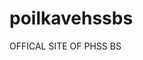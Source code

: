 # poilkavehssbs
OFFICAL SITE OF PHSS BS
<!DOCTYPE html><html lang="en" dir="ltr"><head><meta charset="utf-8"><script nonce="E5maFfz4aIAr8JbvuuSnAw">var DOCS_timing={}; DOCS_timing['sl']=new Date().getTime();</script><script nonce="E5maFfz4aIAr8JbvuuSnAw">function _DumpException(e) {throw e;}</script><meta name="viewport" content="width=device-width, initial-scale=1, maximum-scale=1"><meta http-equiv="X-UA-Compatible" content="IE=edge"><meta name="referrer" content="strict-origin-when-cross-origin"><link rel="stylesheet" href="https://www.gstatic.com/_/atari/_/ss/k=atari.ed.oarY0_dpGMw.L.W.O/d=1/rs=AGEqA5mFfBl6WQcwFNmh6UD4s8G_fy16gA" data-id="_cl" nonce="UQ7GamhCskcULJRJGzlaMg"><script nonce="E5maFfz4aIAr8JbvuuSnAw"></script><link rel="icon" href="https://ssl.gstatic.com/atari/images/public/favicon.ico"><link href="//fonts.googleapis.com/css?family=Material+Icons+Extended|Google+Material+Icons|Google+Sans:400,500,700|Roboto:100,300,400,500|Roboto+Condensed|Open+Sans:300,400,600,700,800|Lato:400,300,300italic,400italic,700,700italic|Source+Code+Pro:400,700" rel="stylesheet" nonce="UQ7GamhCskcULJRJGzlaMg"><script nonce="E5maFfz4aIAr8JbvuuSnAw">_docs_webfonts_fontFaces = null; _docs_webfonts_iframe_fontFaces = null;(function() {_docs_webfonts_createFontFaces = function(doc) {if (doc && doc.fonts) {var win = window; var fontFaceObject = {}; var docs_fontFaces_data = {"Source Code Pro-400-normal":{"fontFamily":"docs-Source Code Pro","sourceString":"url(filesystem:https://sites.google.com/persistent/docs/fonts/HI_diYsKILxRpg3hIP6sJ7fM7PqPMcMnZFqUwX28DMyQhMs.woff2), url(//fonts.gstatic.com/s/sourcecodepro/v21/HI_diYsKILxRpg3hIP6sJ7fM7PqPMcMnZFqUwX28DMyQhMs.woff2)","weight":"400","style":"normal","subset":"*"},"Source Code Pro-700-normal":{"fontFamily":"docs-Source Code Pro","sourceString":"url(filesystem:https://sites.google.com/persistent/docs/fonts/HI_diYsKILxRpg3hIP6sJ7fM7PqPMcMnZFqUwX28DCuXhMs.woff2), url(//fonts.gstatic.com/s/sourcecodepro/v21/HI_diYsKILxRpg3hIP6sJ7fM7PqPMcMnZFqUwX28DCuXhMs.woff2)","weight":"700","style":"normal","subset":"*"},"Source Code Pro-400-italic":{"fontFamily":"docs-Source Code Pro","sourceString":"url(filesystem:https://sites.google.com/persistent/docs/fonts/HI_jiYsKILxRpg3hIP6sJ7fM7PqlOPHYvDP_W9O7GQTTbI1rTA.woff2), url(//fonts.gstatic.com/s/sourcecodepro/v21/HI_jiYsKILxRpg3hIP6sJ7fM7PqlOPHYvDP_W9O7GQTTbI1rTA.woff2)","weight":"400","style":"italic","subset":"*"},"Source Code Pro-700-italic":{"fontFamily":"docs-Source Code Pro","sourceString":"url(filesystem:https://sites.google.com/persistent/docs/fonts/HI_jiYsKILxRpg3hIP6sJ7fM7PqlOPHYvDP_W9O7GQTTi4prTA.woff2), url(//fonts.gstatic.com/s/sourcecodepro/v21/HI_jiYsKILxRpg3hIP6sJ7fM7PqlOPHYvDP_W9O7GQTTi4prTA.woff2)","weight":"700","style":"italic","subset":"*"},"Montserrat-400-normal":{"fontFamily":"docs-Montserrat","sourceString":"url(filesystem:https://sites.google.com/persistent/docs/fonts/JTUHjIg1_i6t8kCHKm4532VJOt5-QNFgpCtr6Ew7.woff2), url(//fonts.gstatic.com/s/montserrat/v24/JTUHjIg1_i6t8kCHKm4532VJOt5-QNFgpCtr6Ew7.woff2)","weight":"400","style":"normal","subset":"*"},"Montserrat-700-normal":{"fontFamily":"docs-Montserrat","sourceString":"url(filesystem:https://sites.google.com/persistent/docs/fonts/JTUHjIg1_i6t8kCHKm4532VJOt5-QNFgpCuM70w7.woff2), url(//fonts.gstatic.com/s/montserrat/v24/JTUHjIg1_i6t8kCHKm4532VJOt5-QNFgpCuM70w7.woff2)","weight":"700","style":"normal","subset":"*"},"Montserrat-400-italic":{"fontFamily":"docs-Montserrat","sourceString":"url(filesystem:https://sites.google.com/persistent/docs/fonts/JTUFjIg1_i6t8kCHKm459Wx7xQYXK0vOoz6jq6R9aXo.woff2), url(//fonts.gstatic.com/s/montserrat/v24/JTUFjIg1_i6t8kCHKm459Wx7xQYXK0vOoz6jq6R9aXo.woff2)","weight":"400","style":"italic","subset":"*"},"Montserrat-700-italic":{"fontFamily":"docs-Montserrat","sourceString":"url(filesystem:https://sites.google.com/persistent/docs/fonts/JTUFjIg1_i6t8kCHKm459Wx7xQYXK0vOoz6jq0N6aXo.woff2), url(//fonts.gstatic.com/s/montserrat/v24/JTUFjIg1_i6t8kCHKm459Wx7xQYXK0vOoz6jq0N6aXo.woff2)","weight":"700","style":"italic","subset":"*"},"Pangolin-400-normal":{"fontFamily":"docs-Pangolin","sourceString":"local(\u0027Pangolin Regular\u0027), local(\u0027Pangolin-Regular\u0027), url(filesystem:https://sites.google.com/persistent/docs/fonts/cY9GfjGcW0FPpi-tWPfP.woff2), url(//fonts.gstatic.com/s/pangolin/v11/cY9GfjGcW0FPpi-tWPfP.woff2)","weight":"400","style":"normal","subset":"*"},"Roboto-400-normal":{"fontFamily":"docs-Roboto","sourceString":"local(\u0027Roboto\u0027), local(\u0027Roboto-Regular\u0027), url(filesystem:https://sites.google.com/persistent/docs/fonts/KFOmCnqEu92Fr1Me4A.woff2), url(//fonts.gstatic.com/s/roboto/v30/KFOmCnqEu92Fr1Me4A.woff2)","weight":"400","style":"normal","subset":"*"},"Roboto-400-italic":{"fontFamily":"docs-Roboto","sourceString":"local(\u0027Roboto Italic\u0027), local(\u0027Roboto-Italic\u0027), url(filesystem:https://sites.google.com/persistent/docs/fonts/KFOkCnqEu92Fr1Mu52xK.woff2), url(//fonts.gstatic.com/s/roboto/v30/KFOkCnqEu92Fr1Mu52xK.woff2)","weight":"400","style":"italic","subset":"*"},"Roboto-700-normal":{"fontFamily":"docs-Roboto","sourceString":"local(\u0027Roboto Bold\u0027), local(\u0027Roboto-Bold\u0027), url(filesystem:https://sites.google.com/persistent/docs/fonts/KFOlCnqEu92Fr1MmWUlvBg.woff2), url(//fonts.gstatic.com/s/roboto/v30/KFOlCnqEu92Fr1MmWUlvBg.woff2)","weight":"700","style":"normal","subset":"*"},"Roboto-700-italic":{"fontFamily":"docs-Roboto","sourceString":"local(\u0027Roboto Bold Italic\u0027), local(\u0027Roboto-BoldItalic\u0027), url(filesystem:https://sites.google.com/persistent/docs/fonts/KFOjCnqEu92Fr1Mu51TzBhc4.woff2), url(//fonts.gstatic.com/s/roboto/v30/KFOjCnqEu92Fr1Mu51TzBhc4.woff2)","weight":"700","style":"italic","subset":"*"},"Lato-400-normal":{"fontFamily":"docs-Lato","sourceString":"local(\u0027Lato Regular\u0027), local(\u0027Lato-Regular\u0027), url(filesystem:https://sites.google.com/persistent/docs/fonts/S6uyw4BMUTPHvxw.woff2), url(//fonts.gstatic.com/s/lato/v23/S6uyw4BMUTPHvxw.woff2)","weight":"400","style":"normal","subset":"*"},"Lato-400-italic":{"fontFamily":"docs-Lato","sourceString":"local(\u0027Lato Italic\u0027), local(\u0027Lato-Italic\u0027), url(filesystem:https://sites.google.com/persistent/docs/fonts/S6u8w4BMUTPHjxswXg.woff2), url(//fonts.gstatic.com/s/lato/v23/S6u8w4BMUTPHjxswXg.woff2)","weight":"400","style":"italic","subset":"*"},"Lato-700-normal":{"fontFamily":"docs-Lato","sourceString":"local(\u0027Lato Bold\u0027), local(\u0027Lato-Bold\u0027), url(filesystem:https://sites.google.com/persistent/docs/fonts/S6u9w4BMUTPHh6UVewo.woff2), url(//fonts.gstatic.com/s/lato/v23/S6u9w4BMUTPHh6UVewo.woff2)","weight":"700","style":"normal","subset":"*"},"Lato-700-italic":{"fontFamily":"docs-Lato","sourceString":"local(\u0027Lato Bold Italic\u0027), local(\u0027Lato-BoldItalic\u0027), url(filesystem:https://sites.google.com/persistent/docs/fonts/S6u_w4BMUTPHjxsI5wqPGQ.woff2), url(//fonts.gstatic.com/s/lato/v23/S6u_w4BMUTPHjxsI5wqPGQ.woff2)","weight":"700","style":"italic","subset":"*"},"Oswald-400-normal":{"fontFamily":"docs-Oswald","sourceString":"url(filesystem:https://sites.google.com/persistent/docs/fonts/TK3_WkUHHAIjg75cFRf3bXL8LICs1_FvgUQ.woff2), url(//fonts.gstatic.com/s/oswald/v48/TK3_WkUHHAIjg75cFRf3bXL8LICs1_FvgUQ.woff2)","weight":"400","style":"normal","subset":"*"},"Oswald-700-normal":{"fontFamily":"docs-Oswald","sourceString":"url(filesystem:https://sites.google.com/persistent/docs/fonts/TK3_WkUHHAIjg75cFRf3bXL8LICs1xZogUQ.woff2), url(//fonts.gstatic.com/s/oswald/v48/TK3_WkUHHAIjg75cFRf3bXL8LICs1xZogUQ.woff2)","weight":"700","style":"normal","subset":"*"}}; for (var identifierString in docs_fontFaces_data) {var fontFace = new win.FontFace( docs_fontFaces_data[identifierString]['fontFamily'], docs_fontFaces_data[identifierString]['sourceString'],{'style': docs_fontFaces_data[identifierString]['style'], 'weight': docs_fontFaces_data[identifierString]['weight']}); fontFace.load().then(function(loadedFontFace) {doc.fonts.add(loadedFontFace);}); fontFaceObject[identifierString] = fontFace;}return fontFaceObject;}return null;}; _docs_webfonts_fontFaces = _docs_webfonts_createFontFaces(document);})();DOCS_timing['wpid']=new Date().getTime();</script><script nonce="E5maFfz4aIAr8JbvuuSnAw">_docs_webfonts_json = {"fontMetadataMap":{"Roboto":{"documentFont":true,"fontFaces":[{"fontDrawSize":{"STypoAscender":1536,"STypoDescender":-512,"STypoLineGap":102,"ascender":1900,"cmapFormat2":false,"codepoint4e00":false,"descender":-500,"fsSelection":64,"lineGap":0,"ulCodePageRange1":536871327,"unitsPerEm":2048,"usWinAscent":1946,"usWinDescent":512},"fontFamily":"Roboto","menuFont":false,"sources":[{"format":"woff2","isLocal":true,"url":"Roboto Thin"},{"format":"woff2","isLocal":true,"url":"Roboto-Thin"},{"format":"woff2","isLocal":false,"url":"//fonts.gstatic.com/s/roboto/v30/KFOkCnqEu92Fr1MmgWxK.woff2"}],"style":"normal","subset":"ALL","subsetValue":"*","weight":100,"weightedFontFamily":"Roboto Thin"},{"fontDrawSize":{"STypoAscender":1536,"STypoDescender":-512,"STypoLineGap":102,"ascender":1900,"cmapFormat2":false,"codepoint4e00":false,"descender":-500,"fsSelection":1,"lineGap":0,"ulCodePageRange1":536871327,"unitsPerEm":2048,"usWinAscent":1946,"usWinDescent":512},"fontFamily":"Roboto","menuFont":false,"sources":[{"format":"woff2","isLocal":true,"url":"Roboto Thin Italic"},{"format":"woff2","isLocal":true,"url":"Roboto-ThinItalic"},{"format":"woff2","isLocal":false,"url":"//fonts.gstatic.com/s/roboto/v30/KFOiCnqEu92Fr1Mu51QrIzI.woff2"}],"style":"italic","subset":"ALL","subsetValue":"*","weight":100,"weightedFontFamily":"Roboto Thin"},{"fontDrawSize":{"STypoAscender":1536,"STypoDescender":-512,"STypoLineGap":102,"ascender":1900,"cmapFormat2":false,"codepoint4e00":false,"descender":-500,"fsSelection":64,"lineGap":0,"ulCodePageRange1":536871327,"unitsPerEm":2048,"usWinAscent":1946,"usWinDescent":512},"fontFamily":"Roboto","menuFont":false,"sources":[{"format":"woff2","isLocal":true,"url":"Roboto Light"},{"format":"woff2","isLocal":true,"url":"Roboto-Light"},{"format":"woff2","isLocal":false,"url":"//fonts.gstatic.com/s/roboto/v30/KFOlCnqEu92Fr1MmSU5vBg.woff2"}],"style":"normal","subset":"ALL","subsetValue":"*","weight":300,"weightedFontFamily":"Roboto Light"},{"fontDrawSize":{"STypoAscender":1536,"STypoDescender":-512,"STypoLineGap":102,"ascender":1900,"cmapFormat2":false,"codepoint4e00":false,"descender":-500,"fsSelection":1,"lineGap":0,"ulCodePageRange1":536871327,"unitsPerEm":2048,"usWinAscent":1946,"usWinDescent":512},"fontFamily":"Roboto","menuFont":false,"sources":[{"format":"woff2","isLocal":true,"url":"Roboto Light Italic"},{"format":"woff2","isLocal":true,"url":"Roboto-LightItalic"},{"format":"woff2","isLocal":false,"url":"//fonts.gstatic.com/s/roboto/v30/KFOjCnqEu92Fr1Mu51TjARc4.woff2"}],"style":"italic","subset":"ALL","subsetValue":"*","weight":300,"weightedFontFamily":"Roboto Light"},{"fontDrawSize":{"STypoAscender":1536,"STypoDescender":-512,"STypoLineGap":102,"ascender":1900,"cmapFormat2":false,"codepoint4e00":false,"descender":-500,"fsSelection":64,"lineGap":0,"ulCodePageRange1":536871327,"unitsPerEm":2048,"usWinAscent":1946,"usWinDescent":512},"fontFamily":"Roboto","menuFont":false,"sources":[{"format":"woff2","isLocal":true,"url":"Roboto"},{"format":"woff2","isLocal":true,"url":"Roboto-Regular"},{"format":"woff2","isLocal":false,"url":"//fonts.gstatic.com/s/roboto/v30/KFOmCnqEu92Fr1Me4A.woff2"}],"style":"normal","subset":"ALL","subsetValue":"*","weight":400,"weightedFontFamily":"Roboto"},{"fontDrawSize":{"STypoAscender":1536,"STypoDescender":-512,"STypoLineGap":102,"ascender":1900,"cmapFormat2":false,"codepoint4e00":false,"descender":-500,"fsSelection":1,"lineGap":0,"ulCodePageRange1":536871327,"unitsPerEm":2048,"usWinAscent":1946,"usWinDescent":512},"fontFamily":"Roboto","menuFont":false,"sources":[{"format":"woff2","isLocal":true,"url":"Roboto Italic"},{"format":"woff2","isLocal":true,"url":"Roboto-Italic"},{"format":"woff2","isLocal":false,"url":"//fonts.gstatic.com/s/roboto/v30/KFOkCnqEu92Fr1Mu52xK.woff2"}],"style":"italic","subset":"ALL","subsetValue":"*","weight":400,"weightedFontFamily":"Roboto"},{"fontDrawSize":{"STypoAscender":1536,"STypoDescender":-512,"STypoLineGap":102,"ascender":1900,"cmapFormat2":false,"codepoint4e00":false,"descender":-500,"fsSelection":64,"lineGap":0,"ulCodePageRange1":536871327,"unitsPerEm":2048,"usWinAscent":1946,"usWinDescent":512},"fontFamily":"Roboto","menuFont":false,"sources":[{"format":"woff2","isLocal":true,"url":"Roboto Medium"},{"format":"woff2","isLocal":true,"url":"Roboto-Medium"},{"format":"woff2","isLocal":false,"url":"//fonts.gstatic.com/s/roboto/v30/KFOlCnqEu92Fr1MmEU9vBg.woff2"}],"style":"normal","subset":"ALL","subsetValue":"*","weight":500,"weightedFontFamily":"Roboto Medium"},{"fontDrawSize":{"STypoAscender":1536,"STypoDescender":-512,"STypoLineGap":102,"ascender":1900,"cmapFormat2":false,"codepoint4e00":false,"descender":-500,"fsSelection":1,"lineGap":0,"ulCodePageRange1":536871327,"unitsPerEm":2048,"usWinAscent":1946,"usWinDescent":512},"fontFamily":"Roboto","menuFont":false,"sources":[{"format":"woff2","isLocal":true,"url":"Roboto Medium Italic"},{"format":"woff2","isLocal":true,"url":"Roboto-MediumItalic"},{"format":"woff2","isLocal":false,"url":"//fonts.gstatic.com/s/roboto/v30/KFOjCnqEu92Fr1Mu51S7ABc4.woff2"}],"style":"italic","subset":"ALL","subsetValue":"*","weight":500,"weightedFontFamily":"Roboto Medium"},{"fontDrawSize":{"STypoAscender":1536,"STypoDescender":-512,"STypoLineGap":102,"ascender":1900,"cmapFormat2":false,"codepoint4e00":false,"descender":-500,"fsSelection":32,"lineGap":0,"ulCodePageRange1":536871327,"unitsPerEm":2048,"usWinAscent":1946,"usWinDescent":512},"fontFamily":"Roboto","menuFont":false,"sources":[{"format":"woff2","isLocal":true,"url":"Roboto Bold"},{"format":"woff2","isLocal":true,"url":"Roboto-Bold"},{"format":"woff2","isLocal":false,"url":"//fonts.gstatic.com/s/roboto/v30/KFOlCnqEu92Fr1MmWUlvBg.woff2"}],"style":"normal","subset":"ALL","subsetValue":"*","weight":700,"weightedFontFamily":"Roboto Bold"},{"fontDrawSize":{"STypoAscender":1536,"STypoDescender":-512,"STypoLineGap":102,"ascender":1900,"cmapFormat2":false,"codepoint4e00":false,"descender":-500,"fsSelection":33,"lineGap":0,"ulCodePageRange1":536871327,"unitsPerEm":2048,"usWinAscent":1946,"usWinDescent":512},"fontFamily":"Roboto","menuFont":false,"sources":[{"format":"woff2","isLocal":true,"url":"Roboto Bold Italic"},{"format":"woff2","isLocal":true,"url":"Roboto-BoldItalic"},{"format":"woff2","isLocal":false,"url":"//fonts.gstatic.com/s/roboto/v30/KFOjCnqEu92Fr1Mu51TzBhc4.woff2"}],"style":"italic","subset":"ALL","subsetValue":"*","weight":700,"weightedFontFamily":"Roboto Bold"},{"fontDrawSize":{"STypoAscender":1536,"STypoDescender":-512,"STypoLineGap":102,"ascender":1900,"cmapFormat2":false,"codepoint4e00":false,"descender":-500,"fsSelection":64,"lineGap":0,"ulCodePageRange1":536871327,"unitsPerEm":2048,"usWinAscent":1946,"usWinDescent":512},"fontFamily":"Roboto","menuFont":false,"sources":[{"format":"woff2","isLocal":true,"url":"Roboto Black"},{"format":"woff2","isLocal":true,"url":"Roboto-Black"},{"format":"woff2","isLocal":false,"url":"//fonts.gstatic.com/s/roboto/v30/KFOlCnqEu92Fr1MmYUtvBg.woff2"}],"style":"normal","subset":"ALL","subsetValue":"*","weight":900,"weightedFontFamily":"Roboto Black"},{"fontDrawSize":{"STypoAscender":1536,"STypoDescender":-512,"STypoLineGap":102,"ascender":1900,"cmapFormat2":false,"codepoint4e00":false,"descender":-500,"fsSelection":1,"lineGap":0,"ulCodePageRange1":536871327,"unitsPerEm":2048,"usWinAscent":1946,"usWinDescent":512},"fontFamily":"Roboto","menuFont":false,"sources":[{"format":"woff2","isLocal":true,"url":"Roboto Black Italic"},{"format":"woff2","isLocal":true,"url":"Roboto-BlackItalic"},{"format":"woff2","isLocal":false,"url":"//fonts.gstatic.com/s/roboto/v30/KFOjCnqEu92Fr1Mu51TLBBc4.woff2"}],"style":"italic","subset":"ALL","subsetValue":"*","weight":900,"weightedFontFamily":"Roboto Black"},{"fontDrawSize":{"STypoAscender":1536,"STypoDescender":-512,"STypoLineGap":102,"ascender":1900,"cmapFormat2":false,"codepoint4e00":false,"descender":-500,"fsSelection":64,"lineGap":0,"ulCodePageRange1":536871327,"unitsPerEm":2048,"usWinAscent":1946,"usWinDescent":512},"fontFamily":"Roboto--Menu","menuFont":true,"sources":[{"format":"woff2","isLocal":false,"url":"//fonts.gstatic.com/s/roboto/v30/KFOmCnqEu92Fr1Mu5GxK.woff2"}],"style":"normal","subset":"MENU","subsetValue":"menu","weight":400,"weightedFontFamily":"Roboto"}],"genericFallback":"sans-serif","hasInkedWhitespace":false,"restrictedDomainFont":false,"userDomainFont":false,"version":"v30"},"Pangolin":{"documentFont":true,"fontFaces":[{"fontDrawSize":{"STypoAscender":937,"STypoDescender":-312,"STypoLineGap":0,"ascender":937,"cmapFormat2":false,"codepoint4e00":false,"descender":-312,"fsSelection":192,"lineGap":0,"ulCodePageRange1":536871319,"unitsPerEm":1000,"usWinAscent":1259,"usWinDescent":255},"fontFamily":"Pangolin","menuFont":false,"sources":[{"format":"woff2","isLocal":true,"url":"Pangolin Regular"},{"format":"woff2","isLocal":true,"url":"Pangolin-Regular"},{"format":"woff2","isLocal":false,"url":"//fonts.gstatic.com/s/pangolin/v11/cY9GfjGcW0FPpi-tWPfP.woff2"}],"style":"normal","subset":"ALL","subsetValue":"*","weight":400,"weightedFontFamily":"Pangolin Regular"},{"fontDrawSize":{"STypoAscender":937,"STypoDescender":-312,"STypoLineGap":0,"ascender":937,"cmapFormat2":false,"codepoint4e00":false,"descender":-312,"fsSelection":192,"lineGap":0,"ulCodePageRange1":536871319,"unitsPerEm":1000,"usWinAscent":1259,"usWinDescent":255},"fontFamily":"Pangolin--Menu","menuFont":true,"sources":[{"format":"woff2","isLocal":false,"url":"//fonts.gstatic.com/s/pangolin/v11/cY9GfjGcW0FPpi-tWMfL79w.woff2"}],"style":"normal","subset":"MENU","subsetValue":"menu","weight":400,"weightedFontFamily":"Pangolin"}],"genericFallback":"cursive","hasInkedWhitespace":false,"restrictedDomainFont":false,"userDomainFont":false,"version":"v11"},"Lato":{"documentFont":true,"fontFaces":[{"fontDrawSize":{"STypoAscender":1610,"STypoDescender":-390,"STypoLineGap":400,"ascender":1974,"cmapFormat2":false,"codepoint4e00":false,"descender":-426,"fsSelection":64,"lineGap":0,"ulCodePageRange1":536871059,"unitsPerEm":2000,"usWinAscent":1974,"usWinDescent":426},"fontFamily":"Lato","menuFont":false,"sources":[{"format":"woff2","isLocal":true,"url":"Lato Hairline"},{"format":"woff2","isLocal":true,"url":"Lato-Hairline"},{"format":"woff2","isLocal":false,"url":"//fonts.gstatic.com/s/lato/v23/S6u8w4BMUTPHh30wXg.woff2"}],"style":"normal","subset":"ALL","subsetValue":"*","weight":100,"weightedFontFamily":"Lato Hairline"},{"fontDrawSize":{"STypoAscender":1610,"STypoDescender":-390,"STypoLineGap":400,"ascender":1974,"cmapFormat2":false,"codepoint4e00":false,"descender":-426,"fsSelection":1,"lineGap":0,"ulCodePageRange1":536871059,"unitsPerEm":2000,"usWinAscent":1974,"usWinDescent":426},"fontFamily":"Lato","menuFont":false,"sources":[{"format":"woff2","isLocal":true,"url":"Lato Hairline Italic"},{"format":"woff2","isLocal":true,"url":"Lato-HairlineItalic"},{"format":"woff2","isLocal":false,"url":"//fonts.gstatic.com/s/lato/v23/S6u-w4BMUTPHjxsIPy-q.woff2"}],"style":"italic","subset":"ALL","subsetValue":"*","weight":100,"weightedFontFamily":"Lato Hairline"},{"fontDrawSize":{"STypoAscender":1610,"STypoDescender":-390,"STypoLineGap":400,"ascender":1974,"cmapFormat2":false,"codepoint4e00":false,"descender":-426,"fsSelection":64,"lineGap":0,"ulCodePageRange1":536871059,"unitsPerEm":2000,"usWinAscent":1974,"usWinDescent":426},"fontFamily":"Lato","menuFont":false,"sources":[{"format":"woff2","isLocal":true,"url":"Lato Light"},{"format":"woff2","isLocal":true,"url":"Lato-Light"},{"format":"woff2","isLocal":false,"url":"//fonts.gstatic.com/s/lato/v23/S6u9w4BMUTPHh7USewo.woff2"}],"style":"normal","subset":"ALL","subsetValue":"*","weight":300,"weightedFontFamily":"Lato Light"},{"fontDrawSize":{"STypoAscender":1610,"STypoDescender":-390,"STypoLineGap":400,"ascender":1974,"cmapFormat2":false,"codepoint4e00":false,"descender":-426,"fsSelection":1,"lineGap":0,"ulCodePageRange1":536871059,"unitsPerEm":2000,"usWinAscent":1974,"usWinDescent":426},"fontFamily":"Lato","menuFont":false,"sources":[{"format":"woff2","isLocal":true,"url":"Lato Light Italic"},{"format":"woff2","isLocal":true,"url":"Lato-LightItalic"},{"format":"woff2","isLocal":false,"url":"//fonts.gstatic.com/s/lato/v23/S6u_w4BMUTPHjxsI9w2PGQ.woff2"}],"style":"italic","subset":"ALL","subsetValue":"*","weight":300,"weightedFontFamily":"Lato Light"},{"fontDrawSize":{"STypoAscender":1610,"STypoDescender":-390,"STypoLineGap":400,"ascender":1974,"cmapFormat2":false,"codepoint4e00":false,"descender":-426,"fsSelection":64,"lineGap":0,"ulCodePageRange1":536871059,"unitsPerEm":2000,"usWinAscent":1974,"usWinDescent":426},"fontFamily":"Lato","menuFont":false,"sources":[{"format":"woff2","isLocal":true,"url":"Lato Regular"},{"format":"woff2","isLocal":true,"url":"Lato-Regular"},{"format":"woff2","isLocal":false,"url":"//fonts.gstatic.com/s/lato/v23/S6uyw4BMUTPHvxw.woff2"}],"style":"normal","subset":"ALL","subsetValue":"*","weight":400,"weightedFontFamily":"Lato Regular"},{"fontDrawSize":{"STypoAscender":1610,"STypoDescender":-390,"STypoLineGap":400,"ascender":1974,"cmapFormat2":false,"codepoint4e00":false,"descender":-426,"fsSelection":1,"lineGap":0,"ulCodePageRange1":536871059,"unitsPerEm":2000,"usWinAscent":1974,"usWinDescent":426},"fontFamily":"Lato","menuFont":false,"sources":[{"format":"woff2","isLocal":true,"url":"Lato Italic"},{"format":"woff2","isLocal":true,"url":"Lato-Italic"},{"format":"woff2","isLocal":false,"url":"//fonts.gstatic.com/s/lato/v23/S6u8w4BMUTPHjxswXg.woff2"}],"style":"italic","subset":"ALL","subsetValue":"*","weight":400,"weightedFontFamily":"Lato Regular"},{"fontDrawSize":{"STypoAscender":1610,"STypoDescender":-390,"STypoLineGap":400,"ascender":1974,"cmapFormat2":false,"codepoint4e00":false,"descender":-426,"fsSelection":32,"lineGap":0,"ulCodePageRange1":536871059,"unitsPerEm":2000,"usWinAscent":1974,"usWinDescent":426},"fontFamily":"Lato","menuFont":false,"sources":[{"format":"woff2","isLocal":true,"url":"Lato Bold"},{"format":"woff2","isLocal":true,"url":"Lato-Bold"},{"format":"woff2","isLocal":false,"url":"//fonts.gstatic.com/s/lato/v23/S6u9w4BMUTPHh6UVewo.woff2"}],"style":"normal","subset":"ALL","subsetValue":"*","weight":700,"weightedFontFamily":"Lato Bold"},{"fontDrawSize":{"STypoAscender":1610,"STypoDescender":-390,"STypoLineGap":400,"ascender":1974,"cmapFormat2":false,"codepoint4e00":false,"descender":-426,"fsSelection":33,"lineGap":0,"ulCodePageRange1":536871059,"unitsPerEm":2000,"usWinAscent":1974,"usWinDescent":426},"fontFamily":"Lato","menuFont":false,"sources":[{"format":"woff2","isLocal":true,"url":"Lato Bold Italic"},{"format":"woff2","isLocal":true,"url":"Lato-BoldItalic"},{"format":"woff2","isLocal":false,"url":"//fonts.gstatic.com/s/lato/v23/S6u_w4BMUTPHjxsI5wqPGQ.woff2"}],"style":"italic","subset":"ALL","subsetValue":"*","weight":700,"weightedFontFamily":"Lato Bold"},{"fontDrawSize":{"STypoAscender":1610,"STypoDescender":-390,"STypoLineGap":400,"ascender":1974,"cmapFormat2":false,"codepoint4e00":false,"descender":-426,"fsSelection":64,"lineGap":0,"ulCodePageRange1":536871059,"unitsPerEm":2000,"usWinAscent":1974,"usWinDescent":426},"fontFamily":"Lato","menuFont":false,"sources":[{"format":"woff2","isLocal":true,"url":"Lato Black"},{"format":"woff2","isLocal":true,"url":"Lato-Black"},{"format":"woff2","isLocal":false,"url":"//fonts.gstatic.com/s/lato/v23/S6u9w4BMUTPHh50Xewo.woff2"}],"style":"normal","subset":"ALL","subsetValue":"*","weight":900,"weightedFontFamily":"Lato Black"},{"fontDrawSize":{"STypoAscender":1610,"STypoDescender":-390,"STypoLineGap":400,"ascender":1974,"cmapFormat2":false,"codepoint4e00":false,"descender":-426,"fsSelection":1,"lineGap":0,"ulCodePageRange1":536871059,"unitsPerEm":2000,"usWinAscent":1974,"usWinDescent":426},"fontFamily":"Lato","menuFont":false,"sources":[{"format":"woff2","isLocal":true,"url":"Lato Black Italic"},{"format":"woff2","isLocal":true,"url":"Lato-BlackItalic"},{"format":"woff2","isLocal":false,"url":"//fonts.gstatic.com/s/lato/v23/S6u_w4BMUTPHjxsI3wiPGQ.woff2"}],"style":"italic","subset":"ALL","subsetValue":"*","weight":900,"weightedFontFamily":"Lato Black"},{"fontDrawSize":{"STypoAscender":1610,"STypoDescender":-390,"STypoLineGap":400,"ascender":1974,"cmapFormat2":false,"codepoint4e00":false,"descender":-426,"fsSelection":64,"lineGap":0,"ulCodePageRange1":536871059,"unitsPerEm":2000,"usWinAscent":1974,"usWinDescent":426},"fontFamily":"Lato--Menu","menuFont":true,"sources":[{"format":"woff2","isLocal":false,"url":"//fonts.gstatic.com/s/lato/v23/S6uyw4BMUTPHjxgwXg.woff2"}],"style":"normal","subset":"MENU","subsetValue":"menu","weight":400,"weightedFontFamily":"Lato"}],"genericFallback":"sans-serif","hasInkedWhitespace":false,"restrictedDomainFont":false,"userDomainFont":false,"version":"v23"},"Montserrat":{"documentFont":true,"fontFaces":[{"fontDrawSize":{"STypoAscender":968,"STypoDescender":-251,"STypoLineGap":0,"ascender":968,"cmapFormat2":false,"codepoint4e00":false,"descender":-251,"fsSelection":192,"lineGap":0,"ulCodePageRange1":536871319,"unitsPerEm":1000,"usWinAscent":1109,"usWinDescent":270},"fontFamily":"Montserrat","menuFont":false,"sources":[{"format":"woff2","isLocal":false,"url":"//fonts.gstatic.com/s/montserrat/v24/JTUHjIg1_i6t8kCHKm4532VJOt5-QNFgpCtr6Uw7.woff2"}],"style":"normal","subset":"ALL","subsetValue":"*","weight":100,"weightedFontFamily":"Montserrat Thin"},{"fontDrawSize":{"STypoAscender":968,"STypoDescender":-251,"STypoLineGap":0,"ascender":968,"cmapFormat2":false,"codepoint4e00":false,"descender":-251,"fsSelection":192,"lineGap":0,"ulCodePageRange1":536871319,"unitsPerEm":1000,"usWinAscent":1109,"usWinDescent":270},"fontFamily":"Montserrat","menuFont":false,"sources":[{"format":"woff2","isLocal":false,"url":"//fonts.gstatic.com/s/montserrat/v24/JTUHjIg1_i6t8kCHKm4532VJOt5-QNFgpCvr6Ew7.woff2"}],"style":"normal","subset":"ALL","subsetValue":"*","weight":200,"weightedFontFamily":"Montserrat ExtraLight"},{"fontDrawSize":{"STypoAscender":968,"STypoDescender":-251,"STypoLineGap":0,"ascender":968,"cmapFormat2":false,"codepoint4e00":false,"descender":-251,"fsSelection":192,"lineGap":0,"ulCodePageRange1":536871319,"unitsPerEm":1000,"usWinAscent":1109,"usWinDescent":270},"fontFamily":"Montserrat","menuFont":false,"sources":[{"format":"woff2","isLocal":false,"url":"//fonts.gstatic.com/s/montserrat/v24/JTUHjIg1_i6t8kCHKm4532VJOt5-QNFgpCs16Ew7.woff2"}],"style":"normal","subset":"ALL","subsetValue":"*","weight":300,"weightedFontFamily":"Montserrat Light"},{"fontDrawSize":{"STypoAscender":968,"STypoDescender":-251,"STypoLineGap":0,"ascender":968,"cmapFormat2":false,"codepoint4e00":false,"descender":-251,"fsSelection":192,"lineGap":0,"ulCodePageRange1":536871319,"unitsPerEm":1000,"usWinAscent":1109,"usWinDescent":270},"fontFamily":"Montserrat","menuFont":false,"sources":[{"format":"woff2","isLocal":false,"url":"//fonts.gstatic.com/s/montserrat/v24/JTUHjIg1_i6t8kCHKm4532VJOt5-QNFgpCtr6Ew7.woff2"}],"style":"normal","subset":"ALL","subsetValue":"*","weight":400,"weightedFontFamily":"Montserrat Regular"},{"fontDrawSize":{"STypoAscender":968,"STypoDescender":-251,"STypoLineGap":0,"ascender":968,"cmapFormat2":false,"codepoint4e00":false,"descender":-251,"fsSelection":192,"lineGap":0,"ulCodePageRange1":536871319,"unitsPerEm":1000,"usWinAscent":1109,"usWinDescent":270},"fontFamily":"Montserrat","menuFont":false,"sources":[{"format":"woff2","isLocal":false,"url":"//fonts.gstatic.com/s/montserrat/v24/JTUHjIg1_i6t8kCHKm4532VJOt5-QNFgpCtZ6Ew7.woff2"}],"style":"normal","subset":"ALL","subsetValue":"*","weight":500,"weightedFontFamily":"Montserrat Medium"},{"fontDrawSize":{"STypoAscender":968,"STypoDescender":-251,"STypoLineGap":0,"ascender":968,"cmapFormat2":false,"codepoint4e00":false,"descender":-251,"fsSelection":192,"lineGap":0,"ulCodePageRange1":536871319,"unitsPerEm":1000,"usWinAscent":1109,"usWinDescent":270},"fontFamily":"Montserrat","menuFont":false,"sources":[{"format":"woff2","isLocal":false,"url":"//fonts.gstatic.com/s/montserrat/v24/JTUHjIg1_i6t8kCHKm4532VJOt5-QNFgpCu170w7.woff2"}],"style":"normal","subset":"ALL","subsetValue":"*","weight":600,"weightedFontFamily":"Montserrat SemiBold"},{"fontDrawSize":{"STypoAscender":968,"STypoDescender":-251,"STypoLineGap":0,"ascender":968,"cmapFormat2":false,"codepoint4e00":false,"descender":-251,"fsSelection":160,"lineGap":0,"ulCodePageRange1":536871319,"unitsPerEm":1000,"usWinAscent":1109,"usWinDescent":270},"fontFamily":"Montserrat","menuFont":false,"sources":[{"format":"woff2","isLocal":false,"url":"//fonts.gstatic.com/s/montserrat/v24/JTUHjIg1_i6t8kCHKm4532VJOt5-QNFgpCuM70w7.woff2"}],"style":"normal","subset":"ALL","subsetValue":"*","weight":700,"weightedFontFamily":"Montserrat Bold"},{"fontDrawSize":{"STypoAscender":968,"STypoDescender":-251,"STypoLineGap":0,"ascender":968,"cmapFormat2":false,"codepoint4e00":false,"descender":-251,"fsSelection":192,"lineGap":0,"ulCodePageRange1":536871319,"unitsPerEm":1000,"usWinAscent":1109,"usWinDescent":270},"fontFamily":"Montserrat","menuFont":false,"sources":[{"format":"woff2","isLocal":false,"url":"//fonts.gstatic.com/s/montserrat/v24/JTUHjIg1_i6t8kCHKm4532VJOt5-QNFgpCvr70w7.woff2"}],"style":"normal","subset":"ALL","subsetValue":"*","weight":800,"weightedFontFamily":"Montserrat ExtraBold"},{"fontDrawSize":{"STypoAscender":968,"STypoDescender":-251,"STypoLineGap":0,"ascender":968,"cmapFormat2":false,"codepoint4e00":false,"descender":-251,"fsSelection":192,"lineGap":0,"ulCodePageRange1":536871319,"unitsPerEm":1000,"usWinAscent":1109,"usWinDescent":270},"fontFamily":"Montserrat","menuFont":false,"sources":[{"format":"woff2","isLocal":false,"url":"//fonts.gstatic.com/s/montserrat/v24/JTUHjIg1_i6t8kCHKm4532VJOt5-QNFgpCvC70w7.woff2"}],"style":"normal","subset":"ALL","subsetValue":"*","weight":900,"weightedFontFamily":"Montserrat Black"},{"fontDrawSize":{"STypoAscender":968,"STypoDescender":-251,"STypoLineGap":0,"ascender":968,"cmapFormat2":false,"codepoint4e00":false,"descender":-251,"fsSelection":129,"lineGap":0,"ulCodePageRange1":536871319,"unitsPerEm":1000,"usWinAscent":1109,"usWinDescent":270},"fontFamily":"Montserrat","menuFont":false,"sources":[{"format":"woff2","isLocal":false,"url":"//fonts.gstatic.com/s/montserrat/v24/JTUFjIg1_i6t8kCHKm459Wx7xQYXK0vOoz6jq6R8aXo.woff2"}],"style":"italic","subset":"ALL","subsetValue":"*","weight":100,"weightedFontFamily":"Montserrat Thin"},{"fontDrawSize":{"STypoAscender":968,"STypoDescender":-251,"STypoLineGap":0,"ascender":968,"cmapFormat2":false,"codepoint4e00":false,"descender":-251,"fsSelection":129,"lineGap":0,"ulCodePageRange1":536871319,"unitsPerEm":1000,"usWinAscent":1109,"usWinDescent":270},"fontFamily":"Montserrat","menuFont":false,"sources":[{"format":"woff2","isLocal":false,"url":"//fonts.gstatic.com/s/montserrat/v24/JTUFjIg1_i6t8kCHKm459Wx7xQYXK0vOoz6jqyR9aXo.woff2"}],"style":"italic","subset":"ALL","subsetValue":"*","weight":200,"weightedFontFamily":"Montserrat ExtraLight"},{"fontDrawSize":{"STypoAscender":968,"STypoDescender":-251,"STypoLineGap":0,"ascender":968,"cmapFormat2":false,"codepoint4e00":false,"descender":-251,"fsSelection":129,"lineGap":0,"ulCodePageRange1":536871319,"unitsPerEm":1000,"usWinAscent":1109,"usWinDescent":270},"fontFamily":"Montserrat","menuFont":false,"sources":[{"format":"woff2","isLocal":false,"url":"//fonts.gstatic.com/s/montserrat/v24/JTUFjIg1_i6t8kCHKm459Wx7xQYXK0vOoz6jq_p9aXo.woff2"}],"style":"italic","subset":"ALL","subsetValue":"*","weight":300,"weightedFontFamily":"Montserrat Light"},{"fontDrawSize":{"STypoAscender":968,"STypoDescender":-251,"STypoLineGap":0,"ascender":968,"cmapFormat2":false,"codepoint4e00":false,"descender":-251,"fsSelection":129,"lineGap":0,"ulCodePageRange1":536871319,"unitsPerEm":1000,"usWinAscent":1109,"usWinDescent":270},"fontFamily":"Montserrat","menuFont":false,"sources":[{"format":"woff2","isLocal":false,"url":"//fonts.gstatic.com/s/montserrat/v24/JTUFjIg1_i6t8kCHKm459Wx7xQYXK0vOoz6jq6R9aXo.woff2"}],"style":"italic","subset":"ALL","subsetValue":"*","weight":400,"weightedFontFamily":"Montserrat Regular"},{"fontDrawSize":{"STypoAscender":968,"STypoDescender":-251,"STypoLineGap":0,"ascender":968,"cmapFormat2":false,"codepoint4e00":false,"descender":-251,"fsSelection":129,"lineGap":0,"ulCodePageRange1":536871319,"unitsPerEm":1000,"usWinAscent":1109,"usWinDescent":270},"fontFamily":"Montserrat","menuFont":false,"sources":[{"format":"woff2","isLocal":false,"url":"//fonts.gstatic.com/s/montserrat/v24/JTUFjIg1_i6t8kCHKm459Wx7xQYXK0vOoz6jq5Z9aXo.woff2"}],"style":"italic","subset":"ALL","subsetValue":"*","weight":500,"weightedFontFamily":"Montserrat Medium"},{"fontDrawSize":{"STypoAscender":968,"STypoDescender":-251,"STypoLineGap":0,"ascender":968,"cmapFormat2":false,"codepoint4e00":false,"descender":-251,"fsSelection":129,"lineGap":0,"ulCodePageRange1":536871319,"unitsPerEm":1000,"usWinAscent":1109,"usWinDescent":270},"fontFamily":"Montserrat","menuFont":false,"sources":[{"format":"woff2","isLocal":false,"url":"//fonts.gstatic.com/s/montserrat/v24/JTUFjIg1_i6t8kCHKm459Wx7xQYXK0vOoz6jq3p6aXo.woff2"}],"style":"italic","subset":"ALL","subsetValue":"*","weight":600,"weightedFontFamily":"Montserrat SemiBold"},{"fontDrawSize":{"STypoAscender":968,"STypoDescender":-251,"STypoLineGap":0,"ascender":968,"cmapFormat2":false,"codepoint4e00":false,"descender":-251,"fsSelection":161,"lineGap":0,"ulCodePageRange1":536871319,"unitsPerEm":1000,"usWinAscent":1109,"usWinDescent":270},"fontFamily":"Montserrat","menuFont":false,"sources":[{"format":"woff2","isLocal":false,"url":"//fonts.gstatic.com/s/montserrat/v24/JTUFjIg1_i6t8kCHKm459Wx7xQYXK0vOoz6jq0N6aXo.woff2"}],"style":"italic","subset":"ALL","subsetValue":"*","weight":700,"weightedFontFamily":"Montserrat Bold"},{"fontDrawSize":{"STypoAscender":968,"STypoDescender":-251,"STypoLineGap":0,"ascender":968,"cmapFormat2":false,"codepoint4e00":false,"descender":-251,"fsSelection":129,"lineGap":0,"ulCodePageRange1":536871319,"unitsPerEm":1000,"usWinAscent":1109,"usWinDescent":270},"fontFamily":"Montserrat","menuFont":false,"sources":[{"format":"woff2","isLocal":false,"url":"//fonts.gstatic.com/s/montserrat/v24/JTUFjIg1_i6t8kCHKm459Wx7xQYXK0vOoz6jqyR6aXo.woff2"}],"style":"italic","subset":"ALL","subsetValue":"*","weight":800,"weightedFontFamily":"Montserrat ExtraBold"},{"fontDrawSize":{"STypoAscender":968,"STypoDescender":-251,"STypoLineGap":0,"ascender":968,"cmapFormat2":false,"codepoint4e00":false,"descender":-251,"fsSelection":129,"lineGap":0,"ulCodePageRange1":536871319,"unitsPerEm":1000,"usWinAscent":1109,"usWinDescent":270},"fontFamily":"Montserrat","menuFont":false,"sources":[{"format":"woff2","isLocal":false,"url":"//fonts.gstatic.com/s/montserrat/v24/JTUFjIg1_i6t8kCHKm459Wx7xQYXK0vOoz6jqw16aXo.woff2"}],"style":"italic","subset":"ALL","subsetValue":"*","weight":900,"weightedFontFamily":"Montserrat Black"},{"fontDrawSize":{"STypoAscender":968,"STypoDescender":-251,"STypoLineGap":0,"ascender":968,"cmapFormat2":false,"codepoint4e00":false,"descender":-251,"fsSelection":192,"lineGap":0,"ulCodePageRange1":536871319,"unitsPerEm":1000,"usWinAscent":1109,"usWinDescent":270},"fontFamily":"Montserrat--Menu","menuFont":true,"sources":[{"format":"woff2","isLocal":false,"url":"//fonts.gstatic.com/s/montserrat/v24/JTUHjIg1_i6t8kCHKm4532VJOt5-QNFgpCtr6Hw_aXo.woff2"}],"style":"normal","subset":"MENU","subsetValue":"menu","weight":400,"weightedFontFamily":"Montserrat"}],"genericFallback":"sans-serif","hasInkedWhitespace":false,"restrictedDomainFont":false,"userDomainFont":false,"version":"v24"},"Source Code Pro":{"documentFont":true,"fontFaces":[{"fontDrawSize":{"STypoAscender":984,"STypoDescender":-273,"STypoLineGap":0,"ascender":984,"cmapFormat2":false,"codepoint4e00":false,"descender":-273,"fsSelection":192,"lineGap":0,"ulCodePageRange1":1610613151,"unitsPerEm":1000,"usWinAscent":1060,"usWinDescent":454},"fontFamily":"Source Code Pro","menuFont":false,"sources":[{"format":"woff2","isLocal":false,"url":"//fonts.gstatic.com/s/sourcecodepro/v21/HI_diYsKILxRpg3hIP6sJ7fM7PqPMcMnZFqUwX28DEyQhMs.woff2"}],"style":"normal","subset":"ALL","subsetValue":"*","weight":200,"weightedFontFamily":"Source Code Pro ExtraLight"},{"fontDrawSize":{"STypoAscender":984,"STypoDescender":-273,"STypoLineGap":0,"ascender":984,"cmapFormat2":false,"codepoint4e00":false,"descender":-273,"fsSelection":192,"lineGap":0,"ulCodePageRange1":1610613151,"unitsPerEm":1000,"usWinAscent":1060,"usWinDescent":454},"fontFamily":"Source Code Pro","menuFont":false,"sources":[{"format":"woff2","isLocal":false,"url":"//fonts.gstatic.com/s/sourcecodepro/v21/HI_diYsKILxRpg3hIP6sJ7fM7PqPMcMnZFqUwX28DJKQhMs.woff2"}],"style":"normal","subset":"ALL","subsetValue":"*","weight":300,"weightedFontFamily":"Source Code Pro Light"},{"fontDrawSize":{"STypoAscender":984,"STypoDescender":-273,"STypoLineGap":0,"ascender":984,"cmapFormat2":false,"codepoint4e00":false,"descender":-273,"fsSelection":192,"lineGap":0,"ulCodePageRange1":1610613151,"unitsPerEm":1000,"usWinAscent":1060,"usWinDescent":454},"fontFamily":"Source Code Pro","menuFont":false,"sources":[{"format":"woff2","isLocal":false,"url":"//fonts.gstatic.com/s/sourcecodepro/v21/HI_diYsKILxRpg3hIP6sJ7fM7PqPMcMnZFqUwX28DMyQhMs.woff2"}],"style":"normal","subset":"ALL","subsetValue":"*","weight":400,"weightedFontFamily":"Source Code Pro Regular"},{"fontDrawSize":{"STypoAscender":984,"STypoDescender":-273,"STypoLineGap":0,"ascender":984,"cmapFormat2":false,"codepoint4e00":false,"descender":-273,"fsSelection":192,"lineGap":0,"ulCodePageRange1":1610613151,"unitsPerEm":1000,"usWinAscent":1060,"usWinDescent":454},"fontFamily":"Source Code Pro","menuFont":false,"sources":[{"format":"woff2","isLocal":false,"url":"//fonts.gstatic.com/s/sourcecodepro/v21/HI_diYsKILxRpg3hIP6sJ7fM7PqPMcMnZFqUwX28DP6QhMs.woff2"}],"style":"normal","subset":"ALL","subsetValue":"*","weight":500,"weightedFontFamily":"Source Code Pro Medium"},{"fontDrawSize":{"STypoAscender":984,"STypoDescender":-273,"STypoLineGap":0,"ascender":984,"cmapFormat2":false,"codepoint4e00":false,"descender":-273,"fsSelection":192,"lineGap":0,"ulCodePageRange1":1610613151,"unitsPerEm":1000,"usWinAscent":1060,"usWinDescent":454},"fontFamily":"Source Code Pro","menuFont":false,"sources":[{"format":"woff2","isLocal":false,"url":"//fonts.gstatic.com/s/sourcecodepro/v21/HI_diYsKILxRpg3hIP6sJ7fM7PqPMcMnZFqUwX28DBKXhMs.woff2"}],"style":"normal","subset":"ALL","subsetValue":"*","weight":600,"weightedFontFamily":"Source Code Pro SemiBold"},{"fontDrawSize":{"STypoAscender":984,"STypoDescender":-273,"STypoLineGap":0,"ascender":984,"cmapFormat2":false,"codepoint4e00":false,"descender":-273,"fsSelection":160,"lineGap":0,"ulCodePageRange1":1610613151,"unitsPerEm":1000,"usWinAscent":1060,"usWinDescent":454},"fontFamily":"Source Code Pro","menuFont":false,"sources":[{"format":"woff2","isLocal":false,"url":"//fonts.gstatic.com/s/sourcecodepro/v21/HI_diYsKILxRpg3hIP6sJ7fM7PqPMcMnZFqUwX28DCuXhMs.woff2"}],"style":"normal","subset":"ALL","subsetValue":"*","weight":700,"weightedFontFamily":"Source Code Pro Bold"},{"fontDrawSize":{"STypoAscender":984,"STypoDescender":-273,"STypoLineGap":0,"ascender":984,"cmapFormat2":false,"codepoint4e00":false,"descender":-273,"fsSelection":192,"lineGap":0,"ulCodePageRange1":1610613151,"unitsPerEm":1000,"usWinAscent":1060,"usWinDescent":454},"fontFamily":"Source Code Pro","menuFont":false,"sources":[{"format":"woff2","isLocal":false,"url":"//fonts.gstatic.com/s/sourcecodepro/v21/HI_diYsKILxRpg3hIP6sJ7fM7PqPMcMnZFqUwX28DEyXhMs.woff2"}],"style":"normal","subset":"ALL","subsetValue":"*","weight":800,"weightedFontFamily":"Source Code Pro ExtraBold"},{"fontDrawSize":{"STypoAscender":984,"STypoDescender":-273,"STypoLineGap":0,"ascender":984,"cmapFormat2":false,"codepoint4e00":false,"descender":-273,"fsSelection":192,"lineGap":0,"ulCodePageRange1":1610613151,"unitsPerEm":1000,"usWinAscent":1060,"usWinDescent":454},"fontFamily":"Source Code Pro","menuFont":false,"sources":[{"format":"woff2","isLocal":false,"url":"//fonts.gstatic.com/s/sourcecodepro/v21/HI_diYsKILxRpg3hIP6sJ7fM7PqPMcMnZFqUwX28DGWXhMs.woff2"}],"style":"normal","subset":"ALL","subsetValue":"*","weight":900,"weightedFontFamily":"Source Code Pro Black"},{"fontDrawSize":{"STypoAscender":984,"STypoDescender":-273,"STypoLineGap":0,"ascender":984,"cmapFormat2":false,"codepoint4e00":false,"descender":-273,"fsSelection":129,"lineGap":0,"ulCodePageRange1":1610613139,"unitsPerEm":1000,"usWinAscent":1060,"usWinDescent":454},"fontFamily":"Source Code Pro","menuFont":false,"sources":[{"format":"woff2","isLocal":false,"url":"//fonts.gstatic.com/s/sourcecodepro/v21/HI_jiYsKILxRpg3hIP6sJ7fM7PqlOPHYvDP_W9O7GQTT7I1rTA.woff2"}],"style":"italic","subset":"ALL","subsetValue":"*","weight":200,"weightedFontFamily":"Source Code Pro ExtraLight"},{"fontDrawSize":{"STypoAscender":984,"STypoDescender":-273,"STypoLineGap":0,"ascender":984,"cmapFormat2":false,"codepoint4e00":false,"descender":-273,"fsSelection":129,"lineGap":0,"ulCodePageRange1":1610613139,"unitsPerEm":1000,"usWinAscent":1060,"usWinDescent":454},"fontFamily":"Source Code Pro","menuFont":false,"sources":[{"format":"woff2","isLocal":false,"url":"//fonts.gstatic.com/s/sourcecodepro/v21/HI_jiYsKILxRpg3hIP6sJ7fM7PqlOPHYvDP_W9O7GQTTMo1rTA.woff2"}],"style":"italic","subset":"ALL","subsetValue":"*","weight":300,"weightedFontFamily":"Source Code Pro Light"},{"fontDrawSize":{"STypoAscender":984,"STypoDescender":-273,"STypoLineGap":0,"ascender":984,"cmapFormat2":false,"codepoint4e00":false,"descender":-273,"fsSelection":129,"lineGap":0,"ulCodePageRange1":1610613139,"unitsPerEm":1000,"usWinAscent":1060,"usWinDescent":454},"fontFamily":"Source Code Pro","menuFont":false,"sources":[{"format":"woff2","isLocal":false,"url":"//fonts.gstatic.com/s/sourcecodepro/v21/HI_jiYsKILxRpg3hIP6sJ7fM7PqlOPHYvDP_W9O7GQTTbI1rTA.woff2"}],"style":"italic","subset":"ALL","subsetValue":"*","weight":400,"weightedFontFamily":"Source Code Pro Regular"},{"fontDrawSize":{"STypoAscender":984,"STypoDescender":-273,"STypoLineGap":0,"ascender":984,"cmapFormat2":false,"codepoint4e00":false,"descender":-273,"fsSelection":129,"lineGap":0,"ulCodePageRange1":1610613139,"unitsPerEm":1000,"usWinAscent":1060,"usWinDescent":454},"fontFamily":"Source Code Pro","menuFont":false,"sources":[{"format":"woff2","isLocal":false,"url":"//fonts.gstatic.com/s/sourcecodepro/v21/HI_jiYsKILxRpg3hIP6sJ7fM7PqlOPHYvDP_W9O7GQTTXo1rTA.woff2"}],"style":"italic","subset":"ALL","subsetValue":"*","weight":500,"weightedFontFamily":"Source Code Pro Medium"},{"fontDrawSize":{"STypoAscender":984,"STypoDescender":-273,"STypoLineGap":0,"ascender":984,"cmapFormat2":false,"codepoint4e00":false,"descender":-273,"fsSelection":129,"lineGap":0,"ulCodePageRange1":1610613139,"unitsPerEm":1000,"usWinAscent":1060,"usWinDescent":454},"fontFamily":"Source Code Pro","menuFont":false,"sources":[{"format":"woff2","isLocal":false,"url":"//fonts.gstatic.com/s/sourcecodepro/v21/HI_jiYsKILxRpg3hIP6sJ7fM7PqlOPHYvDP_W9O7GQTTsoprTA.woff2"}],"style":"italic","subset":"ALL","subsetValue":"*","weight":600,"weightedFontFamily":"Source Code Pro SemiBold"},{"fontDrawSize":{"STypoAscender":984,"STypoDescender":-273,"STypoLineGap":0,"ascender":984,"cmapFormat2":false,"codepoint4e00":false,"descender":-273,"fsSelection":161,"lineGap":0,"ulCodePageRange1":1610613139,"unitsPerEm":1000,"usWinAscent":1060,"usWinDescent":454},"fontFamily":"Source Code Pro","menuFont":false,"sources":[{"format":"woff2","isLocal":false,"url":"//fonts.gstatic.com/s/sourcecodepro/v21/HI_jiYsKILxRpg3hIP6sJ7fM7PqlOPHYvDP_W9O7GQTTi4prTA.woff2"}],"style":"italic","subset":"ALL","subsetValue":"*","weight":700,"weightedFontFamily":"Source Code Pro Bold"},{"fontDrawSize":{"STypoAscender":984,"STypoDescender":-273,"STypoLineGap":0,"ascender":984,"cmapFormat2":false,"codepoint4e00":false,"descender":-273,"fsSelection":129,"lineGap":0,"ulCodePageRange1":1610613139,"unitsPerEm":1000,"usWinAscent":1060,"usWinDescent":454},"fontFamily":"Source Code Pro","menuFont":false,"sources":[{"format":"woff2","isLocal":false,"url":"//fonts.gstatic.com/s/sourcecodepro/v21/HI_jiYsKILxRpg3hIP6sJ7fM7PqlOPHYvDP_W9O7GQTT7IprTA.woff2"}],"style":"italic","subset":"ALL","subsetValue":"*","weight":800,"weightedFontFamily":"Source Code Pro ExtraBold"},{"fontDrawSize":{"STypoAscender":984,"STypoDescender":-273,"STypoLineGap":0,"ascender":984,"cmapFormat2":false,"codepoint4e00":false,"descender":-273,"fsSelection":129,"lineGap":0,"ulCodePageRange1":1610613139,"unitsPerEm":1000,"usWinAscent":1060,"usWinDescent":454},"fontFamily":"Source Code Pro","menuFont":false,"sources":[{"format":"woff2","isLocal":false,"url":"//fonts.gstatic.com/s/sourcecodepro/v21/HI_jiYsKILxRpg3hIP6sJ7fM7PqlOPHYvDP_W9O7GQTTxYprTA.woff2"}],"style":"italic","subset":"ALL","subsetValue":"*","weight":900,"weightedFontFamily":"Source Code Pro Black"},{"fontDrawSize":{"STypoAscender":984,"STypoDescender":-273,"STypoLineGap":0,"ascender":984,"cmapFormat2":false,"codepoint4e00":false,"descender":-273,"fsSelection":192,"lineGap":0,"ulCodePageRange1":1610613151,"unitsPerEm":1000,"usWinAscent":1060,"usWinDescent":454},"fontFamily":"Source Code Pro--Menu","menuFont":true,"sources":[{"format":"woff2","isLocal":false,"url":"//fonts.gstatic.com/s/sourcecodepro/v21/HI_diYsKILxRpg3hIP6sJ7fM7PqPMcMnZFqUwX28DMyQtM9rTA.woff2"}],"style":"normal","subset":"MENU","subsetValue":"menu","weight":400,"weightedFontFamily":"Source Code Pro"}],"genericFallback":"monospace","hasInkedWhitespace":false,"restrictedDomainFont":false,"userDomainFont":false,"version":"v21"},"Oswald":{"documentFont":true,"fontFaces":[{"fontDrawSize":{"STypoAscender":1193,"STypoDescender":-289,"STypoLineGap":0,"ascender":1193,"cmapFormat2":false,"codepoint4e00":false,"descender":-289,"fsSelection":192,"lineGap":0,"ulCodePageRange1":536871319,"unitsPerEm":1000,"usWinAscent":1325,"usWinDescent":377},"fontFamily":"Oswald","menuFont":false,"sources":[{"format":"woff2","isLocal":false,"url":"//fonts.gstatic.com/s/oswald/v48/TK3_WkUHHAIjg75cFRf3bXL8LICs13FvgUQ.woff2"}],"style":"normal","subset":"ALL","subsetValue":"*","weight":200,"weightedFontFamily":"Oswald ExtraLight"},{"fontDrawSize":{"STypoAscender":1193,"STypoDescender":-289,"STypoLineGap":0,"ascender":1193,"cmapFormat2":false,"codepoint4e00":false,"descender":-289,"fsSelection":192,"lineGap":0,"ulCodePageRange1":536871319,"unitsPerEm":1000,"usWinAscent":1325,"usWinDescent":377},"fontFamily":"Oswald","menuFont":false,"sources":[{"format":"woff2","isLocal":false,"url":"//fonts.gstatic.com/s/oswald/v48/TK3_WkUHHAIjg75cFRf3bXL8LICs169vgUQ.woff2"}],"style":"normal","subset":"ALL","subsetValue":"*","weight":300,"weightedFontFamily":"Oswald Light"},{"fontDrawSize":{"STypoAscender":1193,"STypoDescender":-289,"STypoLineGap":0,"ascender":1193,"cmapFormat2":false,"codepoint4e00":false,"descender":-289,"fsSelection":192,"lineGap":0,"ulCodePageRange1":536871319,"unitsPerEm":1000,"usWinAscent":1325,"usWinDescent":377},"fontFamily":"Oswald","menuFont":false,"sources":[{"format":"woff2","isLocal":false,"url":"//fonts.gstatic.com/s/oswald/v48/TK3_WkUHHAIjg75cFRf3bXL8LICs1_FvgUQ.woff2"}],"style":"normal","subset":"ALL","subsetValue":"*","weight":400,"weightedFontFamily":"Oswald Regular"},{"fontDrawSize":{"STypoAscender":1193,"STypoDescender":-289,"STypoLineGap":0,"ascender":1193,"cmapFormat2":false,"codepoint4e00":false,"descender":-289,"fsSelection":192,"lineGap":0,"ulCodePageRange1":536871319,"unitsPerEm":1000,"usWinAscent":1325,"usWinDescent":377},"fontFamily":"Oswald","menuFont":false,"sources":[{"format":"woff2","isLocal":false,"url":"//fonts.gstatic.com/s/oswald/v48/TK3_WkUHHAIjg75cFRf3bXL8LICs18NvgUQ.woff2"}],"style":"normal","subset":"ALL","subsetValue":"*","weight":500,"weightedFontFamily":"Oswald Medium"},{"fontDrawSize":{"STypoAscender":1193,"STypoDescender":-289,"STypoLineGap":0,"ascender":1193,"cmapFormat2":false,"codepoint4e00":false,"descender":-289,"fsSelection":192,"lineGap":0,"ulCodePageRange1":536871319,"unitsPerEm":1000,"usWinAscent":1325,"usWinDescent":377},"fontFamily":"Oswald","menuFont":false,"sources":[{"format":"woff2","isLocal":false,"url":"//fonts.gstatic.com/s/oswald/v48/TK3_WkUHHAIjg75cFRf3bXL8LICs1y9ogUQ.woff2"}],"style":"normal","subset":"ALL","subsetValue":"*","weight":600,"weightedFontFamily":"Oswald SemiBold"},{"fontDrawSize":{"STypoAscender":1193,"STypoDescender":-289,"STypoLineGap":0,"ascender":1193,"cmapFormat2":false,"codepoint4e00":false,"descender":-289,"fsSelection":160,"lineGap":0,"ulCodePageRange1":536871319,"unitsPerEm":1000,"usWinAscent":1325,"usWinDescent":377},"fontFamily":"Oswald","menuFont":false,"sources":[{"format":"woff2","isLocal":false,"url":"//fonts.gstatic.com/s/oswald/v48/TK3_WkUHHAIjg75cFRf3bXL8LICs1xZogUQ.woff2"}],"style":"normal","subset":"ALL","subsetValue":"*","weight":700,"weightedFontFamily":"Oswald Bold"},{"fontDrawSize":{"STypoAscender":1193,"STypoDescender":-289,"STypoLineGap":0,"ascender":1193,"cmapFormat2":false,"codepoint4e00":false,"descender":-289,"fsSelection":192,"lineGap":0,"ulCodePageRange1":536871319,"unitsPerEm":1000,"usWinAscent":1325,"usWinDescent":377},"fontFamily":"Oswald--Menu","menuFont":true,"sources":[{"format":"woff2","isLocal":false,"url":"//fonts.gstatic.com/s/oswald/v48/TK3_WkUHHAIjg75cFRf3bXL8LICs1_FvsUBiZQ.woff2"}],"style":"normal","subset":"MENU","subsetValue":"menu","weight":400,"weightedFontFamily":"Oswald"}],"genericFallback":"sans-serif","hasInkedWhitespace":false,"restrictedDomainFont":false,"userDomainFont":false,"version":"v48"}},"unrecognizedFontFamilies":[],"weightedFontFamilyMap":{"Roboto Thin":"Roboto","Roboto Black":"Roboto","Roboto Medium":"Roboto","Source Code Pro ExtraLight":"Source Code Pro","Oswald Regular":"Oswald","Lato Black":"Lato","Roboto Light":"Roboto","Oswald SemiBold":"Oswald","Roboto Bold":"Roboto","Source Code Pro Medium":"Source Code Pro","Pangolin Regular":"Pangolin","Roboto":"Roboto","Source Code Pro Regular":"Source Code Pro","Lato Regular":"Lato","Oswald Light":"Oswald","Montserrat ExtraLight":"Montserrat","Source Code Pro Bold":"Source Code Pro","Montserrat ExtraBold":"Montserrat","Source Code Pro ExtraBold":"Source Code Pro","Montserrat Bold":"Montserrat","Oswald Bold":"Oswald","Source Code Pro Black":"Source Code Pro","Montserrat Light":"Montserrat","Source Code Pro SemiBold":"Source Code Pro","Montserrat Thin":"Montserrat","Oswald ExtraLight":"Oswald","Montserrat SemiBold":"Montserrat","Source Code Pro Light":"Source Code Pro","Oswald Medium":"Oswald","Montserrat Black":"Montserrat","Lato Hairline":"Lato","Lato Light":"Lato","Montserrat Medium":"Montserrat","Lato Bold":"Lato","Montserrat Regular":"Montserrat"}}</script><script nonce="E5maFfz4aIAr8JbvuuSnAw">;this.gbar_={CONFIG:[[[0,"www.gstatic.com","og.qtm.en_US.ebaWqTlGV2Q.O","co.in","en","402",0,[4,2,"","","","451780642","0"],null,"pB2aYpr6LdqJp8kPlfmWiAc",null,0,"og.qtm.WrQ52X1LL84.L.W.O","AA2YrTvxDNl3hSxor545g4A517Wqp4ecIg","AA2YrTtKlrrRmG88_PKhdXXxuqA2fUWcFQ","",2,1,200,"IND",null,null,"402","402",1],null,[1,0.1000000014901161,2,1],[1,0.001000000047497451,1],[1,0,0,null,"0","pranav.m.m84@gmail.com","","AOEwXKot1UhcprpqYxFNM-247ZLPlONgf1GjfQr3CWWIzz06c8HnuF7lFepkfCG4yXFiDxNLjpIK4iFYoGAZBeZuL5HEANMGrA"],[0,0,"",1,0,0,0,0,0,0,null,0,0,null,0,0,null,null,0,0,0,"","","","","","",null,0,0,0,0,0,null,null,null,"rgba(32,33,36,1)","rgba(255,255,255,1)",0,0,0,null,null,1,0,0],["%1$s (default)","Brand account",1,"%1$s (delegated)",1,null,83,"/d/1Zrdm3az15VXt9czzibRijI_iKHt_uH1p/p/1Tu_xUO7fGmj92TRkVHfl6Dr2a5j7g6uu/edit?authuser=$authuser",null,null,null,1,"https://accounts.google.com/ListAccounts?authuser=0\u0026pid=402\u0026gpsia=1\u0026source=ogb\u0026atic=1\u0026mo=1\u0026mn=1\u0026hl=en\u0026ts=263",0,"dashboard",null,null,null,null,"Profile","",1,null,"Signed out","https://accounts.google.com/AccountChooser?source=ogb\u0026continue=$continue\u0026Email=$email\u0026ec=GAhAkgM","https://accounts.google.com/RemoveLocalAccount?source=ogb","Remove","Sign in",0,1,1,0,1,1,0,null,null,null,"Session expired",null,null,null,"Visitor",null,"Default","Delegated","Sign out of all accounts",0,null,null,0,null,null,"myaccount.google.com","https",0,1,0],null,["1","gci_91f30755d6a6b787dcc2a4062e6e9824.js","googleapis.client:gapi.iframes","0","en"],null,null,null,null,["m;/_/scs/abc-static/_/js/k=gapi.gapi.en.BYmJjssVfqI.O/d=1/rs=AHpOoo80_DzWbqWOZXEixUAk9-Z2HYlC7A/m=__features__","https://apis.google.com","","","1","",null,1,"es_plusone_gc_20220502.0_p0","en",null,0],[0.009999999776482582,"co.in","402",[null,"","0",null,1,5184000,null,null,"",null,null,null,null,null,0,null,0,0,1,0,0,0,null,null,0,0,null,0,0,0,0,0],null,null,null,0,null,null,["5061451","google\\.(com|ru|ca|by|kz|com\\.mx|com\\.tr)$",1]],[1,1,null,40400,402,"IND","en","451780642.0",8,0.009999999776482582,1,0,null,null,null,null,"",null,null,null,"pB2aYpr6LdqJp8kPlfmWiAc",0,0,0,null,2,5,"qr",49],[[null,null,null,"https://www.gstatic.com/og/_/js/k=og.qtm.en_US.ebaWqTlGV2Q.O/rt=j/m=qabr,qgl,q_dnp,qcwid,qbd,qapid/exm=qaaw,qadd,qaid,qein,qhaw,qhbr,qhch,qhga,qhid,qhin,qhpr/d=1/ed=1/rs=AA2YrTvxDNl3hSxor545g4A517Wqp4ecIg"],[null,null,null,"https://www.gstatic.com/og/_/ss/k=og.qtm.WrQ52X1LL84.L.W.O/m=qcwid/excm=qaaw,qadd,qaid,qein,qhaw,qhbr,qhch,qhga,qhid,qhin,qhpr/d=1/ed=1/ct=zgms/rs=AA2YrTtKlrrRmG88_PKhdXXxuqA2fUWcFQ"]],null,null,null,[[[null,null,[null,null,null,"https://ogs.google.com/u/0/widget/account"],0,414,372,57,4,1,0,0,65,66,8000,"https://accounts.google.com/SignOutOptions?hl=en\u0026continue=https://sites.google.com/d/1Zrdm3az15VXt9czzibRijI_iKHt_uH1p/p/1Tu_xUO7fGmj92TRkVHfl6Dr2a5j7g6uu/edit",68,2,null,null,1,113,"Something went wrong. Refresh to try again or %1$schoose another account%2$s.",3,null,null,75,null,null,null,null,null,null,null,null,"/widget/account",["https","myaccount.google.com",0,32,83,0],0,0]],0,[null,null,null,"https://www.gstatic.com/og/_/js/k=og.qtm.en_US.ebaWqTlGV2Q.O/rt=j/m=qdsh/d=1/ed=1/rs=AA2YrTvxDNl3hSxor545g4A517Wqp4ecIg"],"402","402",1,0,null,"en",0,["/d/1Zrdm3az15VXt9czzibRijI_iKHt_uH1p/p/1Tu_xUO7fGmj92TRkVHfl6Dr2a5j7g6uu/edit?authuser=$authuser","https://accounts.google.com/AddSession?service=wise\u0026continue=https://sites.google.com/d/1Zrdm3az15VXt9czzibRijI_iKHt_uH1p/p/1Tu_xUO7fGmj92TRkVHfl6Dr2a5j7g6uu/edit\u0026ec=GAlAkgM","https://accounts.google.com/Logout?service=wise\u0026continue=https://sites.google.com\u0026ec=GAdAkgM","https://accounts.google.com/ListAccounts?authuser=0\u0026pid=402\u0026gpsia=1\u0026source=ogb\u0026atic=1\u0026mo=1\u0026mn=1\u0026hl=en\u0026ts=263",0,0,"",0],0,0],null,[["mousedown","touchstart","touchmove","wheel","keydown"],300000]]],};this.gbar_=this.gbar_||{};(function(_){var window=this;
try{
var la,ta,za,Aa,Ia,Ga,Ja,Fa,Na,Sa,Ta,Ua,Va,Wa,Xa,Za,$a,db,eb;_.aa=function(a){if(Error.captureStackTrace)Error.captureStackTrace(this,_.aa);else{var b=Error().stack;b&&(this.stack=b)}a&&(this.message=String(a))};_.ca=function(){var a=_.n.navigator;return a&&(a=a.userAgent)?a:""};_.p=function(a){return-1!=_.ca().indexOf(a)};_.da=function(){return _.p("Opera")};_.fa=function(){return _.p("Trident")||_.p("MSIE")};_.ha=function(){return _.p("Firefox")||_.p("FxiOS")};
_.ja=function(){return _.p("Safari")&&!(_.ia()||_.p("Coast")||_.da()||_.p("Edge")||_.p("Edg/")||_.p("OPR")||_.ha()||_.p("Silk")||_.p("Android"))};_.ia=function(){return(_.p("Chrome")||_.p("CriOS"))&&!_.p("Edge")||_.p("Silk")};_.ka=function(){return _.p("Android")&&!(_.ia()||_.ha()||_.da()||_.p("Silk"))};la=function(){return _.p("iPhone")&&!_.p("iPod")&&!_.p("iPad")};_.ma=function(){return la()||_.p("iPad")||_.p("iPod")};
_.na=function(a){var b=a.length;if(0<b){for(var c=Array(b),d=0;d<b;d++)c[d]=a[d];return c}return[]};_.oa=function(){return-1!=_.ca().toLowerCase().indexOf("webkit")&&!_.p("Edge")};_.ra=function(a){return pa&&null!=a&&a instanceof Uint8Array};ta=function(a,b){Object.isFrozen(a)||(sa?a[sa]|=b:void 0!==a.Dc?a.Dc|=b:Object.defineProperties(a,{Dc:{value:b,configurable:!0,writable:!0,enumerable:!1}}))};_.ua=function(a){var b;sa?b=a[sa]:b=a.Dc;return null==b?0:b};_.va=function(a){ta(a,1);return a};
_.wa=function(a){return Array.isArray(a)?!!(_.ua(a)&2):!1};_.xa=function(a){if(!Array.isArray(a))throw Error("x");ta(a,2)};_.ya=function(a,b){if(!Array.isArray(a))throw Error("z");b?ta(a,8):Object.isFrozen(a)||(sa?a[sa]&=-9:void 0!==a.Dc&&(a.Dc&=-9))};za=function(a){return null!==a&&"object"===typeof a&&!Array.isArray(a)&&a.constructor===Object};Aa=function(a){return{value:a,configurable:!1,writable:!1,enumerable:!1}};_.Ba=function(a,b,c){c=void 0===c?!1:c;if(Array.isArray(a))return new b(a);if(c)return new b};
_.Ea=function(a){switch(typeof a){case "number":return isFinite(a)?a:String(a);case "object":if(a&&!Array.isArray(a)){if(_.ra(a))return Ca(a);if(a instanceof _.Da){var b=a.Aa;b=null==b||"string"===typeof b?b:pa&&b instanceof Uint8Array?Ca(b):null;return null==b?"":a.Aa=b}}}return a};_.Ha=function(a,b){b=void 0===b?Fa:b;return Ga(a,b)};Ia=function(a,b){if(null!=a){if(Array.isArray(a))a=Ga(a,b);else if(za(a)){var c={},d;for(d in a)c[d]=Ia(a[d],b);a=c}else a=b(a);return a}};
Ga=function(a,b){for(var c=a.slice(),d=0;d<c.length;d++)c[d]=Ia(c[d],b);Array.isArray(a)&&_.ua(a)&1&&_.va(c);return c};Ja=function(a){if(a&&"object"==typeof a&&a.toJSON)return a.toJSON();a=_.Ea(a);return Array.isArray(a)?_.Ha(a,Ja):a};Fa=function(a){return _.ra(a)?new Uint8Array(a):a};
Na=function(a,b,c,d,e,f){(a=a.j&&a.j[c])?Array.isArray(a)?(e=f.xe?_.va(a.slice()):a,_.Ka(b,c,e)):_.q(b,c,a):(pa&&d instanceof Uint8Array?e=d.length?new _.Da(new Uint8Array(d),_.La):_.Ma():(Array.isArray(d)&&(e?_.xa(d):Array.isArray(d)&&_.ua(d)&1&&f.xe&&(d=d.slice())),e=d),_.t(b,c,e))};_.u=function(a,b){return null!=a?!!a:!!b};_.w=function(a,b){void 0==b&&(b="");return null!=a?a:b};_.Oa=function(a,b){void 0==b&&(b=0);return null!=a?a:b};_.Pa=function(a,b,c){for(var d in a)b.call(c,a[d],d,a)};
_.Ra=function(a,b){for(var c,d,e=1;e<arguments.length;e++){d=arguments[e];for(c in d)a[c]=d[c];for(var f=0;f<Qa.length;f++)c=Qa[f],Object.prototype.hasOwnProperty.call(d,c)&&(a[c]=d[c])}};Sa=function(a){var b=0;return function(){return b<a.length?{done:!1,value:a[b++]}:{done:!0}}};Ta="function"==typeof Object.defineProperties?Object.defineProperty:function(a,b,c){if(a==Array.prototype||a==Object.prototype)return a;a[b]=c.value;return a};
Ua=function(a){a=["object"==typeof globalThis&&globalThis,a,"object"==typeof window&&window,"object"==typeof self&&self,"object"==typeof global&&global];for(var b=0;b<a.length;++b){var c=a[b];if(c&&c.Math==Math)return c}throw Error("a");};Va=Ua(this);Wa=function(a,b){if(b)a:{var c=Va;a=a.split(".");for(var d=0;d<a.length-1;d++){var e=a[d];if(!(e in c))break a;c=c[e]}a=a[a.length-1];d=c[a];b=b(d);b!=d&&null!=b&&Ta(c,a,{configurable:!0,writable:!0,value:b})}};
Wa("Symbol",function(a){if(a)return a;var b=function(f,g){this.j=f;Ta(this,"description",{configurable:!0,writable:!0,value:g})};b.prototype.toString=function(){return this.j};var c="jscomp_symbol_"+(1E9*Math.random()>>>0)+"_",d=0,e=function(f){if(this instanceof e)throw new TypeError("b");return new b(c+(f||"")+"_"+d++,f)};return e});
Wa("Symbol.iterator",function(a){if(a)return a;a=Symbol("c");for(var b="Array Int8Array Uint8Array Uint8ClampedArray Int16Array Uint16Array Int32Array Uint32Array Float32Array Float64Array".split(" "),c=0;c<b.length;c++){var d=Va[b[c]];"function"===typeof d&&"function"!=typeof d.prototype[a]&&Ta(d.prototype,a,{configurable:!0,writable:!0,value:function(){return Xa(Sa(this))}})}return a});Xa=function(a){a={next:a};a[Symbol.iterator]=function(){return this};return a};
_.Ya=function(a){var b="undefined"!=typeof Symbol&&Symbol.iterator&&a[Symbol.iterator];return b?b.call(a):{next:Sa(a)}};Za="function"==typeof Object.create?Object.create:function(a){var b=function(){};b.prototype=a;return new b};if("function"==typeof Object.setPrototypeOf)$a=Object.setPrototypeOf;else{var ab;a:{var bb={a:!0},cb={};try{cb.__proto__=bb;ab=cb.a;break a}catch(a){}ab=!1}$a=ab?function(a,b){a.__proto__=b;if(a.__proto__!==b)throw new TypeError("d`"+a);return a}:null}db=$a;
_.y=function(a,b){a.prototype=Za(b.prototype);a.prototype.constructor=a;if(db)db(a,b);else for(var c in b)if("prototype"!=c)if(Object.defineProperties){var d=Object.getOwnPropertyDescriptor(b,c);d&&Object.defineProperty(a,c,d)}else a[c]=b[c];a.Y=b.prototype};eb=function(a,b,c){if(null==a)throw new TypeError("e`"+c);if(b instanceof RegExp)throw new TypeError("f`"+c);return a+""};
Wa("String.prototype.startsWith",function(a){return a?a:function(b,c){var d=eb(this,b,"startsWith"),e=d.length,f=b.length;c=Math.max(0,Math.min(c|0,d.length));for(var g=0;g<f&&c<e;)if(d[c++]!=b[g++])return!1;return g>=f}});Wa("Array.prototype.find",function(a){return a?a:function(b,c){a:{var d=this;d instanceof String&&(d=String(d));for(var e=d.length,f=0;f<e;f++){var g=d[f];if(b.call(c,g,f,d)){b=g;break a}}b=void 0}return b}});var fb=function(a,b){return Object.prototype.hasOwnProperty.call(a,b)};
Wa("WeakMap",function(a){function b(){}function c(l){var m=typeof l;return"object"===m&&null!==l||"function"===m}function d(l){if(!fb(l,f)){var m=new b;Ta(l,f,{value:m})}}function e(l){var m=Object[l];m&&(Object[l]=function(r){if(r instanceof b)return r;Object.isExtensible(r)&&d(r);return m(r)})}if(function(){if(!a||!Object.seal)return!1;try{var l=Object.seal({}),m=Object.seal({}),r=new a([[l,2],[m,3]]);if(2!=r.get(l)||3!=r.get(m))return!1;r.delete(l);r.set(m,4);return!r.has(l)&&4==r.get(m)}catch(v){return!1}}())return a;
var f="$jscomp_hidden_"+Math.random();e("freeze");e("preventExtensions");e("seal");var g=0,h=function(l){this.j=(g+=Math.random()+1).toString();if(l){l=_.Ya(l);for(var m;!(m=l.next()).done;)m=m.value,this.set(m[0],m[1])}};h.prototype.set=function(l,m){if(!c(l))throw Error("g");d(l);if(!fb(l,f))throw Error("h`"+l);l[f][this.j]=m;return this};h.prototype.get=function(l){return c(l)&&fb(l,f)?l[f][this.j]:void 0};h.prototype.has=function(l){return c(l)&&fb(l,f)&&fb(l[f],this.j)};h.prototype.delete=function(l){return c(l)&&
fb(l,f)&&fb(l[f],this.j)?delete l[f][this.j]:!1};return h});
Wa("Map",function(a){if(function(){if(!a||"function"!=typeof a||!a.prototype.entries||"function"!=typeof Object.seal)return!1;try{var h=Object.seal({x:4}),l=new a(_.Ya([[h,"s"]]));if("s"!=l.get(h)||1!=l.size||l.get({x:4})||l.set({x:4},"t")!=l||2!=l.size)return!1;var m=l.entries(),r=m.next();if(r.done||r.value[0]!=h||"s"!=r.value[1])return!1;r=m.next();return r.done||4!=r.value[0].x||"t"!=r.value[1]||!m.next().done?!1:!0}catch(v){return!1}}())return a;var b=new WeakMap,c=function(h){this.o={};this.j=
f();this.size=0;if(h){h=_.Ya(h);for(var l;!(l=h.next()).done;)l=l.value,this.set(l[0],l[1])}};c.prototype.set=function(h,l){h=0===h?0:h;var m=d(this,h);m.list||(m.list=this.o[m.id]=[]);m.Ta?m.Ta.value=l:(m.Ta={next:this.j,bc:this.j.bc,head:this.j,key:h,value:l},m.list.push(m.Ta),this.j.bc.next=m.Ta,this.j.bc=m.Ta,this.size++);return this};c.prototype.delete=function(h){h=d(this,h);return h.Ta&&h.list?(h.list.splice(h.index,1),h.list.length||delete this.o[h.id],h.Ta.bc.next=h.Ta.next,h.Ta.next.bc=
h.Ta.bc,h.Ta.head=null,this.size--,!0):!1};c.prototype.clear=function(){this.o={};this.j=this.j.bc=f();this.size=0};c.prototype.has=function(h){return!!d(this,h).Ta};c.prototype.get=function(h){return(h=d(this,h).Ta)&&h.value};c.prototype.entries=function(){return e(this,function(h){return[h.key,h.value]})};c.prototype.keys=function(){return e(this,function(h){return h.key})};c.prototype.values=function(){return e(this,function(h){return h.value})};c.prototype.forEach=function(h,l){for(var m=this.entries(),
r;!(r=m.next()).done;)r=r.value,h.call(l,r[1],r[0],this)};c.prototype[Symbol.iterator]=c.prototype.entries;var d=function(h,l){var m=l&&typeof l;"object"==m||"function"==m?b.has(l)?m=b.get(l):(m=""+ ++g,b.set(l,m)):m="p_"+l;var r=h.o[m];if(r&&fb(h.o,m))for(h=0;h<r.length;h++){var v=r[h];if(l!==l&&v.key!==v.key||l===v.key)return{id:m,list:r,index:h,Ta:v}}return{id:m,list:r,index:-1,Ta:void 0}},e=function(h,l){var m=h.j;return Xa(function(){if(m){for(;m.head!=h.j;)m=m.bc;for(;m.next!=m.head;)return m=
m.next,{done:!1,value:l(m)};m=null}return{done:!0,value:void 0}})},f=function(){var h={};return h.bc=h.next=h.head=h},g=0;return c});Wa("Number.MAX_SAFE_INTEGER",function(){return 9007199254740991});var gb=function(a,b){a instanceof String&&(a+="");var c=0,d=!1,e={next:function(){if(!d&&c<a.length){var f=c++;return{value:b(f,a[f]),done:!1}}d=!0;return{done:!0,value:void 0}}};e[Symbol.iterator]=function(){return e};return e};
Wa("Array.prototype.entries",function(a){return a?a:function(){return gb(this,function(b,c){return[b,c]})}});Wa("Number.isNaN",function(a){return a?a:function(b){return"number"===typeof b&&isNaN(b)}});Wa("Array.prototype.keys",function(a){return a?a:function(){return gb(this,function(b){return b})}});var hb="function"==typeof Object.assign?Object.assign:function(a,b){for(var c=1;c<arguments.length;c++){var d=arguments[c];if(d)for(var e in d)fb(d,e)&&(a[e]=d[e])}return a};
Wa("Object.assign",function(a){return a||hb});Wa("Array.prototype.values",function(a){return a?a:function(){return gb(this,function(b,c){return c})}});Wa("Array.from",function(a){return a?a:function(b,c,d){c=null!=c?c:function(h){return h};var e=[],f="undefined"!=typeof Symbol&&Symbol.iterator&&b[Symbol.iterator];if("function"==typeof f){b=f.call(b);for(var g=0;!(f=b.next()).done;)e.push(c.call(d,f.value,g++))}else for(f=b.length,g=0;g<f;g++)e.push(c.call(d,b[g],g));return e}});
Wa("Object.is",function(a){return a?a:function(b,c){return b===c?0!==b||1/b===1/c:b!==b&&c!==c}});Wa("Array.prototype.includes",function(a){return a?a:function(b,c){var d=this;d instanceof String&&(d=String(d));var e=d.length;c=c||0;for(0>c&&(c=Math.max(c+e,0));c<e;c++){var f=d[c];if(f===b||Object.is(f,b))return!0}return!1}});Wa("String.prototype.includes",function(a){return a?a:function(b,c){return-1!==eb(this,b,"includes").indexOf(b,c||0)}});
Wa("Object.entries",function(a){return a?a:function(b){var c=[],d;for(d in b)fb(b,d)&&c.push([d,b[d]]);return c}});Wa("Array.prototype.fill",function(a){return a?a:function(b,c,d){var e=this.length||0;0>c&&(c=Math.max(0,e+c));if(null==d||d>e)d=e;d=Number(d);0>d&&(d=Math.max(0,e+d));for(c=Number(c||0);c<d;c++)this[c]=b;return this}});var ib=function(a){return a?a:Array.prototype.fill};Wa("Int8Array.prototype.fill",ib);Wa("Uint8Array.prototype.fill",ib);Wa("Uint8ClampedArray.prototype.fill",ib);
Wa("Int16Array.prototype.fill",ib);Wa("Uint16Array.prototype.fill",ib);Wa("Int32Array.prototype.fill",ib);Wa("Uint32Array.prototype.fill",ib);Wa("Float32Array.prototype.fill",ib);Wa("Float64Array.prototype.fill",ib);
/*

